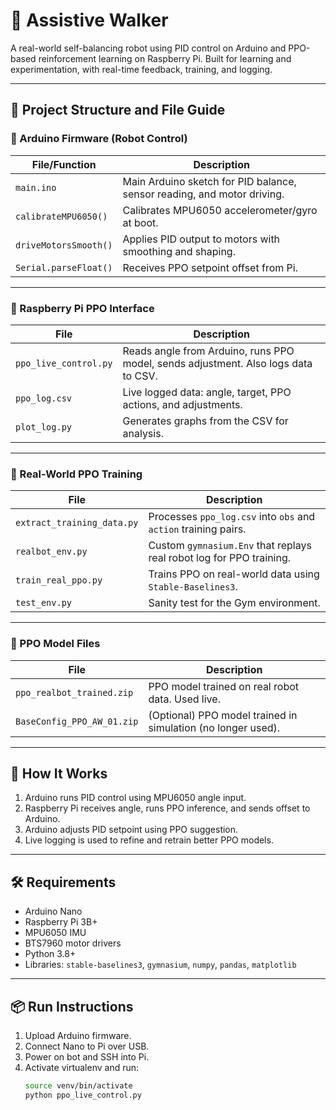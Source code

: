 # 🤖 Assistive Walker

A real-world self-balancing robot using PID control on Arduino and PPO-based reinforcement learning on Raspberry Pi. Built for learning and experimentation, with real-time feedback, training, and logging.

---

## 📁 Project Structure and File Guide

### 🔧 Arduino Firmware (Robot Control)

| File/Function | Description |
|---------------|-------------|
| `main.ino` | Main Arduino sketch for PID balance, sensor reading, and motor driving. |
| `calibrateMPU6050()` | Calibrates MPU6050 accelerometer/gyro at boot. |
| `driveMotorsSmooth()` | Applies PID output to motors with smoothing and shaping. |
| `Serial.parseFloat()` | Receives PPO setpoint offset from Pi. |

---

### 🧠 Raspberry Pi PPO Interface

| File | Description |
|------|-------------|
| `ppo_live_control.py` | Reads angle from Arduino, runs PPO model, sends adjustment. Also logs data to CSV. |
| `ppo_log.csv` | Live logged data: angle, target, PPO actions, and adjustments. |
| `plot_log.py` | Generates graphs from the CSV for analysis. |

---

### 🧪 Real-World PPO Training

| File | Description |
|------|-------------|
| `extract_training_data.py` | Processes `ppo_log.csv` into `obs` and `action` training pairs. |
| `realbot_env.py` | Custom `gymnasium.Env` that replays real robot log for PPO training. |
| `train_real_ppo.py` | Trains PPO on real-world data using `Stable-Baselines3`. |
| `test_env.py` | Sanity test for the Gym environment. |

---

### 🧠 PPO Model Files

| File | Description |
|------|-------------|
| `ppo_realbot_trained.zip` | PPO model trained on real robot data. Used live. |
| `BaseConfig_PPO_AW_01.zip` | (Optional) PPO model trained in simulation (no longer used). |

---

## 🚀 How It Works

1. Arduino runs PID control using MPU6050 angle input.
2. Raspberry Pi receives angle, runs PPO inference, and sends offset to Arduino.
3. Arduino adjusts PID setpoint using PPO suggestion.
4. Live logging is used to refine and retrain better PPO models.

---

## 🛠️ Requirements

- Arduino Nano
- Raspberry Pi 3B+
- MPU6050 IMU
- BTS7960 motor drivers
- Python 3.8+
- Libraries: `stable-baselines3`, `gymnasium`, `numpy`, `pandas`, `matplotlib`

---

## 📦 Run Instructions

1. Upload Arduino firmware.
2. Connect Nano to Pi over USB.
3. Power on bot and SSH into Pi.
4. Activate virtualenv and run:
   ```bash
   source venv/bin/activate
   python ppo_live_control.py
